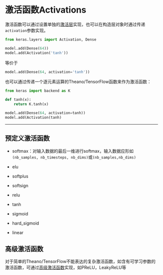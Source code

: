 # 激活函数Activations

激活函数可以通过设置单独的[激活层](../layers/core_layer/#activation)实现，也可以在构造层对象时通过传递```activation```参数实现。

```python
from keras.layers import Activation, Dense

model.add(Dense(64))
model.add(Activation('tanh'))
```

等价于

```python
model.add(Dense(64, activation='tanh'))
```

也可以通过传递一个逐元素运算的Theano/TensorFlow函数来作为激活函数：
```python
from keras import backend as K

def tanh(x):
    return K.tanh(x)

model.add(Dense(64, activation=tanh))
model.add(Activation(tanh)
```

***

## 预定义激活函数

* softmax：对输入数据的最后一维进行softmax，输入数据应形如```(nb_samples, nb_timesteps, nb_dims)```或```(nb_samples,nb_dims)```

* elu

* softplus

* softsign

* relu

* tanh

* sigmoid

* hard_sigmoid

* linear

## 高级激活函数

对于简单的Theano/TensorFlow不能表达的复杂激活函数，如含有可学习参数的激活函数，可通过[高级激活函数](../layers/advanced_activation_layer)实现，如PReLU，LeakyReLU等



